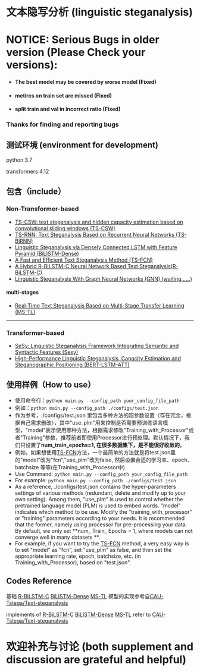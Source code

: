 # 文本隐写分析 (linguistic steganalysis)


# NOTICE: Serious Bugs in older version (Please Check your versions):
- #### The best model may be covered by worse model (Fixed)
- #### metircs on train set are missed (Fixed)
- #### split train and val in incorrect ratio (Fixed)

### Thanks for finding and reporting bugs


## 测试环境 (environment for development)
python 3.7

transformers 4.12

## 包含（include）
### Non-Transformer-based
- [TS-CSW: text steganalysis and hidden capacity estimation based on convolutional sliding windows (TS-CSW)](https://link.springer.com/article/10.1007/s11042-020-08716-w)
- [TS-RNN: Text Steganalysis Based on Recurrent Neural Networks (TS-BiRNN)](https://ieeexplore.ieee.org/abstract/document/8727932)
- [Linguistic Steganalysis via Densely Connected LSTM with Feature Pyramid (BiLISTM-Dense)](https://dl.acm.org/doi/abs/10.1145/3369412.3395067)
- [A Fast and Efficient Text Steganalysis Method (TS-FCN)](https://ieeexplore.ieee.org/document/8653856)
- [A Hybrid R-BILSTM-C Neural Network Based Text Steganalysis(R-BiLSTM-C)](https://ieeexplore.ieee.org/abstract/document/8903243)
- [Linguistic Steganalysis With Graph Neural Networks (GNN) (waiting......) ](https://ieeexplore.ieee.org/document/9364681)

#### multi-stages
- [Real-Time Text Steganalysis Based on Multi-Stage Transfer Learning (MS-TL)](https://ieeexplore.ieee.org/abstract/document/9484749/)
------
### Transformer-based
- [SeSy: Linguistic Steganalysis Framework Integrating Semantic and Syntactic Features (Sesy)](https://ieeexplore.ieee.org/abstract/document/9591452)
- [High-Performance Linguistic Steganalysis, Capacity Estimation and Steganographic Positioning (BERT-LSTM-ATT)](https://link.springer.com/chapter/10.1007%2F978-3-030-69449-4_7)

## 使用样例（How to use）
- 使用命令行：`python main.py --config_path your_config_file_path`
- 例如：`python main.py --config_path ./configs/test.json`
- 作为参考，./configs/test.json 里包含多种方法的超参数设置（存在冗余，根据自己需求删改），其中"use_plm"用来控制是否需要预训练语言模型，"model"表示使用哪种方法，根据需求修改"Training_with_Processor"或者"Training"参数，推荐前者即使用Processor进行预处理。默认情况下，我们只设置了**num_train_epochs=1, 在很多数据集下，是不能很好收敛的**。
- 例如，如果想使用[TS-FCN](https://link.springer.com/article/10.1007/s11042-020-08716-w)方法，一个最简单的方法就是将test.json里的"model"改为"fcn","use_plm"改为false, 然后设置合适的学习率、epoch、batchsize 等等(在Training_with_Processor中)
- Use Command: `python main.py --config_path your_config_file_path`
- For example: `python main.py --config_path ./configs/test.json`
- As a reference, ./configs/test.json contains the hyper-parameters settings of various methods (redundant, delete and modify up to your own setting). Among them, "use_plm" is used to control whether the pretrained language model (PLM) is used to embed words. "model" indicates which method to be use. Modify the "training_with_processor" or "training" parameters according to your needs. It is recommended that the former, namely using processor for pre-processing your data. By default, we only set **num_ Train_ Epochs = 1, where models can not converge well in many datasets **.
- For example, if you want to try the [TS-FCN](https://link.springer.com/article/10.1007/s11042-020-08716-w) method, a very easy way is to set "model" as "fcn", set "use_plm" as false, and then set the appropriate learning rate, epoch, batchsize, etc. (in Training_with_Processor), based on "test.json".


## Codes Reference
基础 [R-BiLSTM-C](https://ieeexplore.ieee.org/abstract/document/8903243) [BiLISTM-Dense](https://dl.acm.org/doi/abs/10.1145/3369412.3395067) [MS-TL](https://ieeexplore.ieee.org/abstract/document/9484749/) 模型的实现参考自[CAU-Tstega/Text-steganalysis](https://github.com/CAU-Tstega/Text-steganalysis)

implements of [R-BiLSTM-C](https://ieeexplore.ieee.org/abstract/document/8903243) [BiLISTM-Dense](https://dl.acm.org/doi/abs/10.1145/3369412.3395067) [MS-TL](https://ieeexplore.ieee.org/abstract/document/9484749/) refer to [CAU-Tstega/Text-steganalysis](https://github.com/CAU-Tstega/Text-steganalysis)

# 欢迎补充与讨论 (both supplement and discussion are grateful and helpful)
